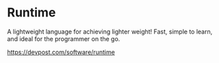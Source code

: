 # Runtime
A lightweight language for achieving lighter weight! Fast, simple to learn, and ideal for the programmer on the go.

https://devpost.com/software/runtime
